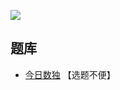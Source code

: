 ![](https://cn.sudoku.today/pic/04/pointtonext/69331_183841.png)

## 题库
- [今日数独](https://cn.sudoku.today/g-point-to-next-sudoku/) 【选题不便】